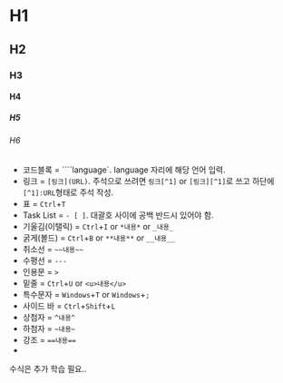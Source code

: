 # H1

## H2

### H3

#### H4

##### H5

###### H6

- 코드블록 =  ````language`. language 자리에 해당 언어 입력.
- 링크 = `[링크](URL)`. 주석으로 쓰려면 `링크[^1]` or `[링크][^1]`로 쓰고 하단에 `[^1]:URL`형태로 주석 작성.
- 표 = `Ctrl`+`T`
- Task List = `- [ ]`. 대괄호 사이에 공백 반드시 있어야 함.
- 기울김(이탤릭) = `Ctrl`+`I`  or  `*내용*`  or  `_내용_`
- 굵게(볼드) = `Ctrl`+`B`  or  `**내용**`  or  `__내용__`
- 취소선 = `~~내용~~`
- 수평선 = `---`
- 인용문 = `>`
- 밑줄 = `Ctrl`+`U`  or  `<u>내용</u>`
- 특수문자 = `Windows`+`T`  or  `Windows`+`;` 
- 사이드 바 = `Ctrl`+`Shift`+`L`
- 상첨자 = `^내용^`
- 하첨자 = `~내용~`
- 강조 = `==내용==`
- 





수식은 추가 학습 필요..

